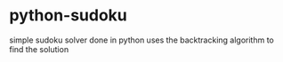 # python-sudoku
simple sudoku solver done in python
uses the backtracking algorithm to find the solution